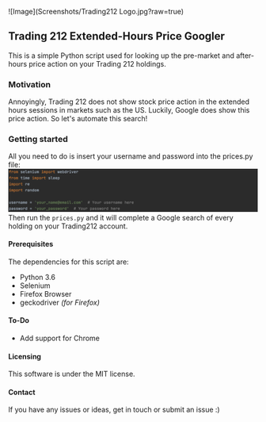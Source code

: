 ![Image](Screenshots/Trading212 Logo.jpg?raw=true)
## Trading 212 Extended-Hours Price Googler
This is a simple Python script used for looking up the pre-market and after-hours price action on your Trading 212 holdings.

### Motivation

Annoyingly, Trading 212 does not show stock price action in the extended hours sessions in markets such as the US. Luckily, Google does show this price action. So let's automate this search! 

### Getting started

All you need to do is insert your username and password into the prices.py file: 
![Image2](Screenshots/Example.png?raw=true)
Then run the `prices.py` and it will complete a Google search of every holding on your Trading212 account.

#### Prerequisites

The dependencies for this script are:
- Python 3.6
- Selenium
- Firefox Browser
- geckodriver _(for Firefox)_

#### To-Do

- Add support for Chrome

#### Licensing

This software is under the MIT license.

#### Contact
If you have any issues or ideas, get in touch or submit an issue :)